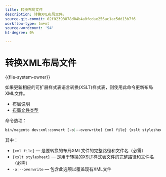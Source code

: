 ```yaml
---
title: 转换布局文件
description: 转换XML布局文件。
source-git-commit: 02f02393878d04b4a0fcdae256ac1ac5dd13b7f6
workflow-type: tm+mt
source-wordcount: '94'
ht-degree: 0%

---
```



# 转换XML布局文件

{{file-system-owner}}

如果更新相应的可扩展样式表语言转换(XSLT)样式表，则使用此命令更新布局XML文件。

- [布局说明](https://devdocs.magento.com/guides/v2.4/frontend-dev-guide/layouts/xml-instructions.html)
- [布局文件类型](https://devdocs.magento.com/guides/v2.4/frontend-dev-guide/layouts/layout-types.html)

命令选项：

```bash
bin/magento dev:xml:convert [-o|--overwrite] {xml file} {xslt stylesheet}
```

其中：

- `{xml file}` — 是要转换的布局XML文件的完整路径和文件名（必需）
- `{xslt stylesheet}` — 是用于转换的XSLT样式表文件的完整路径和文件名（必需）
- `-o|--overwrite` — 包含此选项以覆盖现有XML文件
